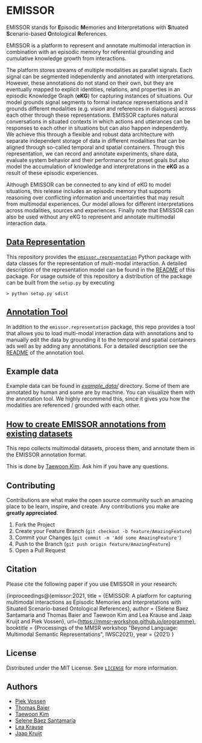 # EMISSOR


EMISSOR stands for **E**pisodic **M**emories and **I**nterpretations with **S**ituated 
**S**cenario-based **O**ntological **R**eferences. 

EMISSOR is a platform to represent and annotate multimodal interaction 
in combination with an episodic memory for referential grounding and cumulative knowledge
growth from interactions.

The platform stores streams of multiple modalities as parallel signals. 
Each signal can be segmented independently and annotated with interpretations. 
However, these annotations do not stand on their own, but they are eventually mapped to explicit identities, 
relations, and properties in an episodic Knowledge Graph (**eKG**) for capturing instances of situations. 
Our model grounds signal segments to formal instance representations and it grounds different modalities (e.g. vision and references in dialogues) across each other 
through these representations. EMISSOR captures natural conversations in situated contexts in which actions and 
utterances can be responses to each other in situations but can also happen independently. We achieve this through
a flexible and robust data architecture with separate independent storage of data in different modalities
that can be aligned through so-called temporal and spatial containers. Through this representation, we can record and annotate experiments, share data, evaluate system behavior and their performance 
for preset goals but also model the accumulation of knowledge and interpretations in the **eKG**
as a result of these episodic experiences.

Although EMISSOR can be connected to any kind of eKG to model situations, this release 
includes an episodic memory that supports reasoning over conflicting information and 
uncertainties that may result from multimodal experiences. Our model allows for 
different interpretations across modalities, sources and experiences. Finally note that EMISSOR can also be used
without any eKG to represent and annotate multimodal interaction data.

## [Data Representation](emissor/representation/README.md)

This repository provides the [`emissor.representation`](emissor/representation/README.md) Python package with data classes for
the representation of multi-modal interaction. A detailed description of the representation model can be found in the
[README](emissor/representation/README.md) of this package. For usage outside of this repository a distribution of the
package can be built from the `setup.py` by executing

    > python setup.py sdist

## [Annotation Tool](emissor/annotation/README.md)

In addition to the `emissor.representation` package, this repo provides a tool that allows you to load multi-modal interaction
data with annotations and to manually edit the data by grounding it to the 
temporal and spatial containers ads well as by adding any annotations. For a
detailed description see the [README](emissor/annotation/README.md) of the annotation
tool.

## Example data

Example data can be found in [*example_data/*](example_data) directory. Some of them are annotated by human and some are by machine. You can visualize them with the annotation tool. We highly recommend this, since it gives you how the modalities are referenced / grounded with each other.


## [How to create EMISSOR annotations from existing datasets](https://github.com/tae898/multimodal-datasets)

This repo collects multimodal datasets, process them, and annotate them in the EMISSOR annotation format. 

This is done by [Taewoon Kim](https://tae898.github.io/). Ask him if you have any questions.

## Contributing

Contributions are what make the open source community such an amazing place to be learn, inspire, and create. Any contributions you make are **greatly appreciated**.

1. Fork the Project
2. Create your Feature Branch (`git checkout -b feature/AmazingFeature`)
3. Commit your Changes (`git commit -m 'Add some AmazingFeature'`)
4. Push to the Branch (`git push origin feature/AmazingFeature`)
5. Open a Pull Request

##  Citation

Please cite the following paper if you use EMISSOR in your research:

{inproceedings@{emissor:2021,
        title = {EMISSOR: A platform for capturing multimodal interactions as Episodic Memories and Interpretations with Situated Scenario-based Ontological References},
        author = {Selene Baez Santamaria and Thomas Baier and Taewoon Kim and Lea Krause and Jaap Kruijt and Piek Vossen},
        url={https://mmsr-workshop.github.io/programme},
        booktitle = {Processings of the MMSR workshop "Beyond Language: Multimodal Semantic Representations", IWSC2021},
        year = {2021}
}

## License

Distributed under the MIT License. See [`LICENSE`](https://github.com/leolani/cltl-combot/blob/main/LICENCE) for more information.

## Authors
* [Piek Vossen](https://github.com/piekvossen)
* [Thomas Baier](https://github.com/numblr)
* [Taewoon Kim](https://tae898.github.io/)
* [Selene Báez Santamaría](https://selbaez.github.io/)
* [Lea Krause](https://github.com/orgs/cltl/people/lkra)
* [Jaap Kruijt]()

